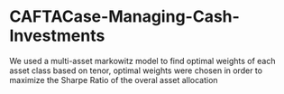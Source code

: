 # CAFTACase-Managing-Cash-Investments
We used a multi-asset markowitz model to find optimal weights of each asset class based on tenor, optimal weights were chosen in order to maximize the Sharpe Ratio of the overal asset allocation
